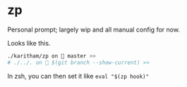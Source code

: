 # zp

Personal prompt; largely wip and all manual config for now.

Looks like this.

```bash
./karitham/zp on  master >>
# ./../. on  $(git branch --show-current) >>
```

In zsh, you can then set it like `eval "$(zp hook)"`
